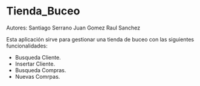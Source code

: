 Tienda_Buceo
============

Autores:  Santiago Serrano
          Juan Gomez
          Raul Sanchez

Esta aplicación sirve para gestionar una tienda de buceo con las siguientes funcionalidades:
  - Busqueda Cliente.
  - Insertar Cliente.
  - Busqueda Compras.
  - Nuevas Comrpas.
